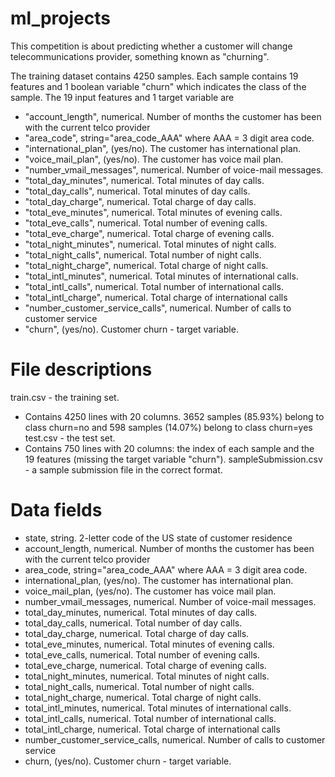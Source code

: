 # ml_projects

This competition is about predicting whether a customer will change telecommunications provider, something known as "churning".

The training dataset contains 4250 samples. Each sample contains 19 features and 1 boolean variable "churn" which indicates the class of the sample. The 19 input features and 1 target variable are

- "account_length", numerical. Number of months the customer has been with the current telco provider
- "area_code", string="area_code_AAA" where AAA = 3 digit area code.
- "international_plan", (yes/no). The customer has international plan.
- "voice_mail_plan", (yes/no). The customer has voice mail plan.
- "number_vmail_messages", numerical. Number of voice-mail messages.
- "total_day_minutes", numerical. Total minutes of day calls.
- "total_day_calls", numerical. Total minutes of day calls.
- "total_day_charge", numerical. Total charge of day calls.
- "total_eve_minutes", numerical. Total minutes of evening calls.
- "total_eve_calls", numerical. Total number of evening calls.
- "total_eve_charge", numerical. Total charge of evening calls.
- "total_night_minutes", numerical. Total minutes of night calls.
- "total_night_calls", numerical. Total number of night calls.
- "total_night_charge", numerical. Total charge of night calls.
- "total_intl_minutes", numerical. Total minutes of international calls.
- "total_intl_calls", numerical. Total number of international calls.
- "total_intl_charge", numerical. Total charge of international calls
- "number_customer_service_calls", numerical. Number of calls to customer service
- "churn", (yes/no). Customer churn - target variable.

# File descriptions
train.csv - the training set.
- Contains 4250 lines with 20 columns. 3652 samples (85.93%) belong to class churn=no and 598 samples (14.07%) belong to class churn=yes
test.csv - the test set.
- Contains 750 lines with 20 columns: the index of each sample and the 19 features (missing the target variable "churn").
sampleSubmission.csv - a sample submission file in the correct format.

# Data fields
- state, string. 2-letter code of the US state of customer residence
- account_length, numerical. Number of months the customer has been with the current telco provider
- area_code, string="area_code_AAA" where AAA = 3 digit area code.
- international_plan, (yes/no). The customer has international plan.
- voice_mail_plan, (yes/no). The customer has voice mail plan.
- number_vmail_messages, numerical. Number of voice-mail messages.
- total_day_minutes, numerical. Total minutes of day calls.
- total_day_calls, numerical. Total number of day calls.
- total_day_charge, numerical. Total charge of day calls.
- total_eve_minutes, numerical. Total minutes of evening calls.
- total_eve_calls, numerical. Total number of evening calls.
- total_eve_charge, numerical. Total charge of evening calls.
- total_night_minutes, numerical. Total minutes of night calls.
- total_night_calls, numerical. Total number of night calls.
- total_night_charge, numerical. Total charge of night calls.
- total_intl_minutes, numerical. Total minutes of international calls.
- total_intl_calls, numerical. Total number of international calls.
- total_intl_charge, numerical. Total charge of international calls
- number_customer_service_calls, numerical. Number of calls to customer service
- churn, (yes/no). Customer churn - target variable.
